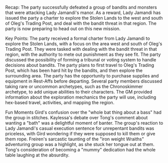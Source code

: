 Recap:
The party successfully defeated a group of bandits and monsters that were attacking Lady Jamandi's manor. As a reward, Lady Jamandi has issued the party a charter to explore the Stolen Lands to the west and south of Oleg's Trading Post, and deal with the bandit threat in that region. The party is now preparing to head out on this new mission.

Key Points:
The party received a formal charter from Lady Jamandi to explore the Stolen Lands, with a focus on the area west and south of Oleg's Trading Post.
They were tasked with dealing with the bandit threat in that region, with the authority to mete out punishment as they see fit.
The party discussed the possibility of forming a tribunal or voting system to handle decisions about bandits.
The party plans to first travel to Oleg's Trading Post, which has been hard hit by the bandits, and then explore the surrounding area.
The party has the opportunity to purchase supplies and equipment in Rest-Affs before departing.
Several party members discussed taking rare or uncommon archetypes, such as the Chronoskimmer archetype, to add unique abilities to their characters.
The GM provided information about the exploration mechanics the party will use, including hex-based travel, activities, and mapping the region.



Fun Moments
Gird's confusion over the "whole bat thing about a bass" had the group in stitches.
Kaylessa's debate over Tong's comment about wanting a "bath" was a delightful moment of banter.
The group's reaction to Lady Jamandi's casual execution sentence for unrepentant bandits was priceless, with Gird wondering if they were supposed to kill them or give them rope.
Freiren's sarcastic taunting of the "iron weight Wraiths" adventuring group was a highlight, as she stuck her tongue out at them.
Tong's consideration of becoming a "mummy" dedication had the whole table laughing at the absurdity.